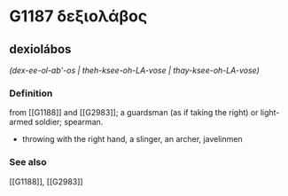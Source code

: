 # G1187 δεξιολάβος

## dexiolábos

_(dex-ee-ol-ab'-os | theh-ksee-oh-LA-vose | thay-ksee-oh-LA-vose)_

### Definition

from [[G1188]] and [[G2983]]; a guardsman (as if taking the right) or light-armed soldier; spearman.

- throwing with the right hand, a slinger, an archer, javelinmen

### See also

[[G1188]], [[G2983]]

